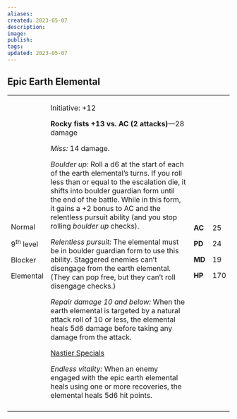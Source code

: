 ```yaml
---
aliases: 
created: 2023-05-07
description: 
image: 
publish: 
tags: 
updated: 2023-05-07
---
```


## Epic Earth Elemental

<table>
<colgroup>
<col style="width: 16%" />
<col style="width: 71%" />
<col style="width: 5%" />
<col style="width: 6%" />
</colgroup>
<tbody>
<tr class="odd">
<td><p>Normal</p>
<p>9<sup>th</sup> level</p>
<p>Blocker</p>
<p>Elemental</p></td>
<td><p>Initiative: +12</p>
<p><strong>Rocky fists +13 vs. AC (2 attacks)</strong>—28 damage</p>
<p><em>Miss:</em> 14 damage.</p>
<p><em>Boulder up:</em> Roll a d6 at the start of each of the earth
elemental’s turns. If you roll less than or equal to the escalation die,
it shifts into boulder guardian form until the end of the battle. While
in this form, it gains a +2 bonus to AC and the relentless pursuit
ability (and you stop rolling <em>boulder up</em> checks).</p>
<p><em>Relentless pursuit:</em> The elemental must be in boulder
guardian form to use this ability. Staggered enemies can’t disengage
from the earth elemental. (They can pop free, but they can’t roll
disengage checks.)</p>
<p><em>Repair damage 10 and below:</em> When the earth elemental is
targeted by a natural attack roll of 10 or less, the elemental heals 5d6
damage before taking any damage from the attack.</p>
<p><u>Nastier Specials</u></p>
<p><em>Endless vitality:</em> When an enemy engaged with the epic earth
elemental heals using one or more recoveries, the elemental heals 5d6
hit points.</p></td>
<td><p><strong>AC</strong></p>
<p><strong>PD</strong></p>
<p><strong>MD</strong></p>
<p><strong>HP</strong></p></td>
<td><p>25</p>
<p>24</p>
<p>19</p>
<p>170</p></td>
</tr>
<tr class="even">
<td></td>
<td></td>
<td></td>
<td></td>
</tr>
</tbody>
</table>


